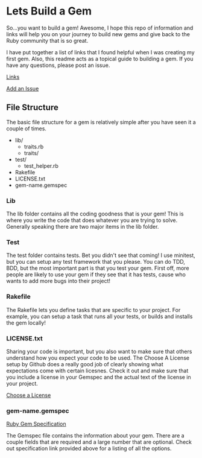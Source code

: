 # Lets Build a Gem

So...you want to build a gem! Awesome, I hope this repo of information and links will help 
you on your journey to build new gems and give back to the Ruby community that is so great. 

I have put together a list of links that I found helpful when I was creating my first gem. 
Also, this readme acts as a topical guide to building a gem. If you have any questions, 
please post an issue. 

[Links](./links.md)

[Add an Issue](https://github.com/jdmorlan/create-a-gem/issues)

## File Structure 

The basic file structure for a gem is relatively simple after you have seen it a couple 
of times. 

- lib/
  - traits.rb
  - traits/
- test/
  - test_helper.rb
- Rakefile
- LICENSE.txt
- gem-name.gemspec

### Lib

The lib folder contains all the coding goodness that is your gem! This is where you write the code that 
does whatever you are trying to solve. Generally speaking there are two major items in the lib folder. 

### Test

The test folder contains tests. Bet you didn't see that coming! I use minitest, but you can setup 
any test framework that you please. You can do TDD, BDD, but the most important part is that you 
test your gem. First off, more people are likely to use your gem if they see that it has tests, cause 
who wants to add more bugs into their project! 

### Rakefile 

The Rakefile lets you define tasks that are specific to your project. For example, you can setup a 
task that runs all your tests, or builds and installs the gem locally! 

### LICENSE.txt

Sharing your code is important, but you also want to make sure that others understand 
how you expect your code to be used. The Choose A License setup by Github does a really 
good job of clearly showing what expectations come with certain licesnes. Check it out 
and make sure that you include a license in your Gemspec and the actual text of the 
license in your project.

[Choose a License](http://choosealicense.com/)

### gem-name.gemspec

[Ruby Gem Specification](http://guides.rubygems.org/specification-reference/)

The Gemspec file contains the information about your gem. There are a couple fields that are required 
and a large number that are optional. Check out specification link provided above for a listing 
of all the options. 
